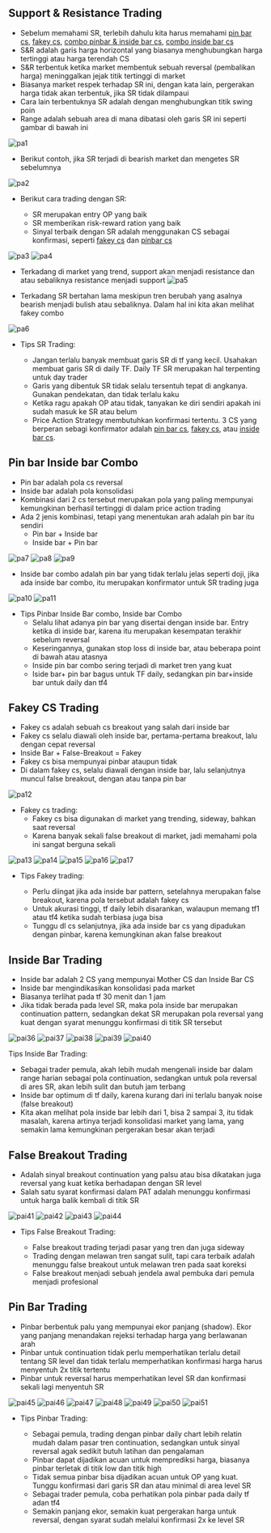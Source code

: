 ## Support & Resistance Trading

* Sebelum memahami SR, terlebih dahulu kita harus memahami [pin bar cs](), [fakey cs](), [combo pinbar & inside bar cs](), [combo inside bar cs]()
* S&R adalah garis harga horizontal yang biasanya menghubungkan harga tertinggi atau harga terendah CS 
* S&R terbentuk ketika market membentuk sebuah reversal (pembalikan harga) meninggalkan jejak titik tertinggi di market
* Biasanya market respek terhadap SR ini, dengan kata lain, pergerakan harga tidak akan terbentuk, jika SR tidak dilampaui
* Cara lain terbentuknya SR adalah dengan menghubungkan titik swing poin
* Range adalah sebuah area di mana dibatasi oleh garis SR ini seperti gambar di bawah ini

![pa1](https://user-images.githubusercontent.com/27078712/88390649-e2d2f300-cde2-11ea-9233-2dbc0f96facd.PNG)


* Berikut contoh, jika SR terjadi di bearish market dan mengetes SR sebelumnya

![pa2](https://user-images.githubusercontent.com/27078712/88390820-347b7d80-cde3-11ea-9f11-dc8e3fd94fc0.PNG)



* Berikut cara trading dengan SR:

  * SR merupakan entry OP yang baik
  * SR memberikan risk-reward ration yang baik
  * Sinyal terbaik dengan SR adalah menggunakan CS sebagai konfirmasi, seperti [fakey cs]() dan [pinbar cs]()
 
![pa3](https://user-images.githubusercontent.com/27078712/88391307-20844b80-cde4-11ea-8f95-d75e0161891f.PNG)
![pa4](https://user-images.githubusercontent.com/27078712/88391403-532e4400-cde4-11ea-8623-b7ce81814fb8.PNG)

* Terkadang di market yang trend, support akan menjadi resistance dan atau sebaliknya resistance menjadi support
![pa5](https://user-images.githubusercontent.com/27078712/88392632-840f7880-cde6-11ea-84ff-01f489b382eb.PNG)


* Terkadang SR bertahan lama meskipun tren berubah yang asalnya bearish menjadi bulish atau sebaliknya. Dalam hal ini kita akan melihat fakey combo 

![pa6](https://user-images.githubusercontent.com/27078712/88392769-c933aa80-cde6-11ea-84a6-bd6cae8607d3.PNG)


* Tips SR Trading:

  * Jangan terlalu banyak membuat garis SR di tf yang kecil. Usahakan membuat garis SR di daily TF. Daily TF SR merupakan hal terpenting untuk day trader
  * Garis yang dibentuk SR tidak selalu tersentuh tepat di angkanya. Gunakan pendekatan, dan tidak terlalu kaku
  * Ketika ragu apakah OP atau tidak, tanyakan ke diri sendiri apakah ini sudah masuk ke SR atau belum
  * Price Action Strategy membutuhkan konfirmasi tertentu. 3 CS yang berperan sebagi konfirmator adalah [pin bar cs](), [fakey cs](), atau [inside bar cs]().



  
 









## Pin bar Inside bar Combo

* Pin bar adalah pola cs reversal
 * Inside bar adalah pola konsolidasi
 * Kombinasi dari 2 cs tersebut merupakan pola yang paling mempunyai kemungkinan berhasil tertinggi di dalam price action trading
 * Ada 2 jenis kombinasi, tetapi yang menentukan arah adalah pin bar itu sendiri
   * Pin bar + Inside bar
   * Inside bar + Pin bar
   
![pa7](https://user-images.githubusercontent.com/27078712/88395896-f5055f00-cdeb-11ea-979b-990d03af28e7.PNG)
![pa8](https://user-images.githubusercontent.com/27078712/88395911-fafb4000-cdeb-11ea-9e54-7c529ed81437.PNG)
![pa9](https://user-images.githubusercontent.com/27078712/88395927-ffbff400-cdeb-11ea-8408-08d47e8f168e.PNG)

* Inside bar combo adalah pin bar yang tidak terlalu jelas seperti doji, jika ada inside bar combo, itu merupakan konfirmator untuk SR trading juga

![pa10](https://user-images.githubusercontent.com/27078712/88397542-44e52580-cdee-11ea-98a4-a281acc42a96.PNG)
![pa11](https://user-images.githubusercontent.com/27078712/88397585-57f7f580-cdee-11ea-9843-08e1b14c094b.PNG)

* Tips Pinbar Inside Bar combo, Inside bar Combo
  * Selalu lihat adanya pin bar yang disertai dengan inside bar. Entry ketika di inside bar, karena itu merupakan kesempatan terakhir sebelum reversal
  * Keseringannya, gunakan stop loss di inside bar, atau beberapa point di bawah atau atasnya
  * Inside pin bar combo sering terjadi di market tren yang kuat
  * Iside bar+ pin bar bagus untuk TF daily, sedangkan pin bar+inside bar untuk daily dan tf4



## Fakey CS Trading 


* Fakey cs adalah sebuah cs breakout yang salah dari inside bar
* Fakey cs selalu diawali oleh inside bar, pertama-pertama breakout, lalu dengan cepat reversal
* Inside Bar + False-Breakout = Fakey
* Fakey cs bisa mempunyai pinbar ataupun tidak
* Di dalam fakey cs, selalu diawali dengan inside bar, lalu selanjutnya muncul false breakout, dengan atau tanpa pin bar

![pa12](https://user-images.githubusercontent.com/27078712/88447523-6da50380-ce5e-11ea-8195-aa5e0d2a4545.PNG)

* Fakey cs trading:
  * Fakey cs bisa digunakan di market yang trending, sideway, bahkan saat reversal
  * Karena banyak sekali false breakout di market, jadi memahami pola ini sangat berguna sekali
 
 
![pa13](https://user-images.githubusercontent.com/27078712/88448986-7a7d2380-ce6d-11ea-8a47-8eaabe31cf51.PNG)
![pa14](https://user-images.githubusercontent.com/27078712/88448987-7bae5080-ce6d-11ea-99c4-304d92b74432.PNG)
![pa15](https://user-images.githubusercontent.com/27078712/88448988-7c46e700-ce6d-11ea-9c99-adb655548f50.PNG)
![pa16](https://user-images.githubusercontent.com/27078712/88448990-7cdf7d80-ce6d-11ea-977d-7d0464efb74a.PNG)
![pa17](https://user-images.githubusercontent.com/27078712/88448992-7cdf7d80-ce6d-11ea-90b7-9c24c430a0a9.PNG)


* Tips Fakey trading:

  * Perlu diingat jika ada inside bar pattern, setelahnya merupakan false breakout, karena pola tersebut adalah fakey cs
  * Untuk akurasi tinggi, tf daily lebih disarankan, walaupun memang tf1 atau tf4 ketika sudah terbiasa juga bisa
  * Tunggu dl cs selanjutnya, jika ada inside bar cs yang dipadukan dengan pinbar, karena kemungkinan akan false breakout


## Inside Bar Trading

* Inside bar adalah 2 CS yang mempunyai Mother CS dan Inside Bar CS
* Inside bar mengindikasikan konsolidasi pada market
* Biasanya terlihat pada tf 30 menit dan 1 jam
* Jika tidak berada pada level SR, maka pola inside bar merupakan continuation pattern, sedangkan dekat SR merupakan pola reversal yang kuat dengan syarat menunggu konfirmasi di titik SR tersebut


![pai36](https://user-images.githubusercontent.com/27078712/88462071-e3e34d80-ced2-11ea-82bc-af3f58a18379.PNG)
![pai37](https://user-images.githubusercontent.com/27078712/88462075-e5147a80-ced2-11ea-909a-66cc5aab1358.PNG)
![pai38](https://user-images.githubusercontent.com/27078712/88462076-e5ad1100-ced2-11ea-853a-2de8eafd563b.PNG)
![pai39](https://user-images.githubusercontent.com/27078712/88462077-e645a780-ced2-11ea-9d06-64090de25423.PNG)
![pai40](https://user-images.githubusercontent.com/27078712/88462079-e645a780-ced2-11ea-9ca3-4186b2f2b99c.PNG)



Tips Inside Bar Trading:

* Sebagai trader pemula, akah lebih mudah mengenali inside bar dalam range harian sebagai pola continuation, sedangkan untuk pola reversal di ares SR, akan lebih sulit dan butuh jam terbang
* Inside bar optimum di tf daily, karena kurang dari ini terlalu banyak noise (false breakout)
* Kita akan melihat pola inside bar lebih dari 1, bisa 2 sampai 3, itu tidak masalah, karena artinya terjadi konsolidasi market yang lama, yang semakin lama kemungkinan pergerakan besar akan terjadi


## False Breakout Trading

* Adalah sinyal breakout continuation yang palsu atau bisa dikatakan juga reversal yang kuat ketika berhadapan dengan SR level
* Salah satu syarat konfirmasi dalam PAT adalah menunggu konfirmasi untuk harga balik kembali di titik SR

![pai41](https://user-images.githubusercontent.com/27078712/88466485-e192ea80-cef6-11ea-98e7-4cd2aeb50624.PNG)
![pai42](https://user-images.githubusercontent.com/27078712/88466489-e8b9f880-cef6-11ea-8243-68c259c6b4f7.PNG)
![pai43](https://user-images.githubusercontent.com/27078712/88466491-e9eb2580-cef6-11ea-8969-a9934bb8f31f.PNG)
![pai44](https://user-images.githubusercontent.com/27078712/88466493-e9eb2580-cef6-11ea-9a9c-12aa14b3f3bc.PNG)

* Tips False Breakout Trading:

  * False breakout trading terjadi pasar yang tren dan juga sideway
  * Trading dengan melawan tren sangat sulit, tapi cara terbaik adalah menunggu false breakout untuk melawan tren pada saat koreksi
  * False breakout menjadi sebuah jendela awal pembuka dari pemula menjadi profesional




## Pin Bar Trading

* Pinbar berbentuk palu yang mempunyai ekor panjang (shadow). Ekor yang panjang menandakan rejeksi terhadap harga yang berlawanan arah
* Pinbar untuk continuation tidak perlu memperhatikan terlalu detail tentang SR level dan tidak terlalu memperhatikan konfirmasi harga harus menyentuh 2x titik tertentu
* Pinbar untuk reversal harus memperhatikan level SR dan konfirmasi sekali lagi  menyentuh SR

![pai45](https://user-images.githubusercontent.com/27078712/88466678-09834d80-cef9-11ea-8941-3b81341786e8.PNG)
![pai46](https://user-images.githubusercontent.com/27078712/88466679-0ab47a80-cef9-11ea-9210-571960358af1.PNG)
![pai47](https://user-images.githubusercontent.com/27078712/88466680-0b4d1100-cef9-11ea-83d7-155a0e440de1.PNG)
![pai48](https://user-images.githubusercontent.com/27078712/88466681-0b4d1100-cef9-11ea-846f-fe979569e250.PNG)
![pai49](https://user-images.githubusercontent.com/27078712/88466682-0be5a780-cef9-11ea-92a0-fdbe37027068.PNG)
![pai50](https://user-images.githubusercontent.com/27078712/88466683-0c7e3e00-cef9-11ea-98d4-9387eabc655f.PNG)
![pai51](https://user-images.githubusercontent.com/27078712/88466684-0d16d480-cef9-11ea-9ec7-ab0108803a1c.PNG)



* Tips Pinbar Trading:

  * Sebagai pemula, trading dengan pinbar daily chart lebih relatin mudah dalam pasar tren continuation, sedangkan untuk sinyal reversal agak sedikit butuh latihan dan pengalaman
  * Pinbar dapat dijadikan acuan untuk memprediksi harga, biasanya pinbar terletak di titik low dan titik high
  * Tidak semua pinbar bisa dijadikan acuan untuk OP yang kuat. Tunggu konfirmasi dari garis SR dan atau minimal di area level SR
  * Sebagai trader pemula, coba perhatikan pola pinbar pada daily tf adan tf4
  * Semakin panjang ekor, semakin kuat pergerakan harga untuk reversal, dengan syarat sudah melalui konfirmasi 2x ke level SR



